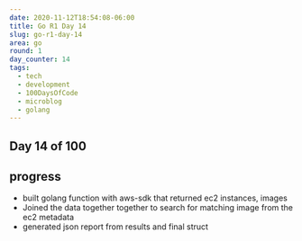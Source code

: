 ```yaml
---
date: 2020-11-12T18:54:08-06:00
title: Go R1 Day 14
slug: go-r1-day-14
area: go
round: 1
day_counter: 14
tags:
  - tech
  - development
  - 100DaysOfCode
  - microblog
  - golang
---
```


## Day 14 of 100

## progress

- built golang function with aws-sdk that returned ec2 instances, images
- Joined the data together together to search for matching image from the ec2 metadata
- generated json report from results and final struct

